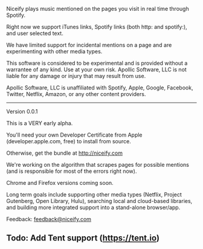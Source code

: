 Niceify plays music mentioned on the pages you visit in real time through Spotify.

Right now we support iTunes links, Spotify links (both http: and spotify:), and user selected text.

We have limited support for incidental mentions on a page and are experimenting with other media types.

This software is considered to be experimental and is provided without a warrantee of any kind. Use at your own risk. Apollic Software, LLC is not liable for any damage or injury that may result from use.

Apollic Software, LLC is unaffiliated with Spotify, Apple, Google, Facebook, Twitter, Netflix, Amazon, or any other content providers. 

--------------------------------

Version 0.0.1
 
This is a VERY early alpha.

You'll need your own Developer Certificate from Apple (developer.apple.com, free) to install from source. 

Otherwise, get the bundle at http://niceify.com

We're working on the algorithm that scrapes pages for possible mentions (and is responsible for most of the errors right now).

Chrome and Firefox versions coming soon.

Long term goals include supporting other media types (Netflix, Project Gutenberg, Open Library, Hulu), searching local and cloud-based libraries, and building more integrated support into a stand-alone browser/app.

Feedback: feedback@niceify.com


## Todo: Add Tent support (https://tent.io)
